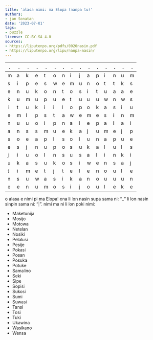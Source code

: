 ```yaml
---
title: 'alasa nimi: ma Elopa (nanpa tu)'
authors:
- jan Sonatan
date: '2023-07-01'
tags:
- puzzle
license: CC-BY-SA 4.0
sources:
- https://liputenpo.org/pdfs/0020nasin.pdf
- https://liputenpo.org/lipu/nanpa-nasin/
---
```


.|.|.|.|.|.|.|.|.|.|.|.|.|.|.
-|-|-|-|-|-|-|-|-|-|-|-|-|-|-
m|a|k|e|t|o|n|i|j|a|p|i|n|u|m
s|i|p|e|s|w|e|m|u|n|o|t|t|k|s
e|n|u|k|o|n|t|o|s|i|t|u|a|a|e
k|u|m|u|p|u|e|t|u|u|u|w|n|w|s
i|t|u|k|i|i|l|o|p|o|k|a|s|i|u
e|m|l|p|s|t|a|w|e|m|e|s|i|n|m
n|u|u|o|i|p|n|a|l|e|p|a|l|a|i
a|n|s|s|m|u|e|k|a|j|u|m|e|j|p
s|o|e|a|p|l|s|o|l|u|n|a|p|u|e
e|s|j|n|u|p|o|s|u|k|a|l|u|l|s
j|i|u|o|l|n|s|u|s|a|l|i|n|k|i
u|k|a|s|u|k|o|s|i|w|e|n|s|a|j
t|i|m|e|t|j|t|e|l|e|n|o|u|l|e
n|s|u|w|a|s|i|k|a|n|o|u|u|u|n
e|e|n|u|m|o|s|i|j|o|u|l|e|k|e

o alasa e nimi pi ma Elopa! ona li lon nasin supa sama ni: “\_” li lon nasin sinpin sama ni: “|”. nimi ma ni li lon poki nimi:

- Maketonija
- Mosijo
- Motowa
- Netelan
- Nosiki
- Pelalusi
- Pesije
- Pokasi
- Posan
- Posuka
- Potuke
- Samalino
- Seki
- Sipe
- Sopisi
- Sukosi
- Sumi
- Suwasi
- Tansi
- Tosi
- Tuki
- Ukawina
- Wasikano
- Wensa
